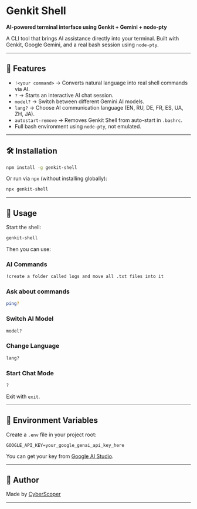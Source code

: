 # Genkit Shell

**AI-powered terminal interface using Genkit + Gemini + node-pty**

A CLI tool that brings AI assistance directly into your terminal.
Built with Genkit, Google Gemini, and a real bash session using `node-pty`.

---

## 🚀 Features

- `!<your command>` → Converts natural language into real shell commands via AI.
- `?` → Starts an interactive AI chat session.
- `model?` → Switch between different Gemini AI models.
- `lang?` → Choose AI communication language (EN, RU, DE, FR, ES, UA, ZH, JA).
- `autostart-remove` → Removes Genkit Shell from auto-start in `.bashrc`.
- Full bash environment using `node-pty`, not emulated.

---

## 🛠 Installation

```bash
npm install -g genkit-shell
```

Or run via `npx` (without installing globally):

```bash
npx genkit-shell
```

---

## 🧪 Usage

Start the shell:
```bash
genkit-shell
```

Then you can use:

### AI Commands
```bash
!create a folder called logs and move all .txt files into it
```

### Ask about commands
```bash
ping?
```

### Switch AI Model
```bash
model?
```

### Change Language
```bash
lang?
```

### Start Chat Mode
```bash
?
```
Exit with `exit`.

---

## 🔐 Environment Variables

Create a `.env` file in your project root:

```
GOOGLE_API_KEY=your_google_genai_api_key_here
```

You can get your key from [Google AI Studio](https://makersuite.google.com/).

---

## 💬 Author
Made by [CyberScoper](https://github.com/CyberScoper)

---

